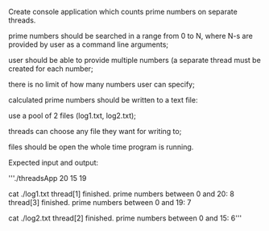 Create console application which counts prime numbers on separate threads.

prime numbers should be searched in a range from 0 to N, where N-s are provided by user as a command line arguments;

user should be able to provide multiple numbers (a separate thread must be created for each number;

there is no limit of how many numbers user can specify;

calculated prime numbers should be written to a text file:

use a pool of 2 files (log1.txt, log2.txt);

threads can choose any file they want for writing to;

files should be open the whole time program is running.

Expected input and output:


'''./threadsApp 20 15 19

cat ./log1.txt
thread[1] finished. prime numbers between 0 and 20: 8
thread[3] finished. prime numbers between 0 and 19: 7

cat ./log2.txt
thread[2] finished. prime numbers between 0 and 15: 6'''
 
